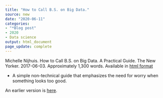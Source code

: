 ```yaml
---
title: "How to Call B.S. on Big Data."
source: new
date: "2020-06-11"
categories:
- "*Blog post"
- 2020
- Data science
output: html_document
page_update: complete
---
```


Michelle Nijhuis. How to Call B.S. on Big Data. A Practical Guide. The New Yorker. 2017-06-03. Approximately 1,300 words. Available in [html format][nij1]

[nij1]: https://www.newyorker.com/tech/annals-of-technology/how-to-call-bullshit-on-big-data-a-practical-guide

<!---More--->

+ A simple non-technical guide that emphasizes the need for worry when something looks too good.

An earlier version is [here][sim2].
 
[sim2]: http://new.pmean.com/big-data-bs/
 

